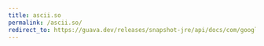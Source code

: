 ```yaml
---
title: ascii.so
permalink: /ascii.so/
redirect_to: https://guava.dev/releases/snapshot-jre/api/docs/com/google/common/base/Ascii.html#SO
---
```

